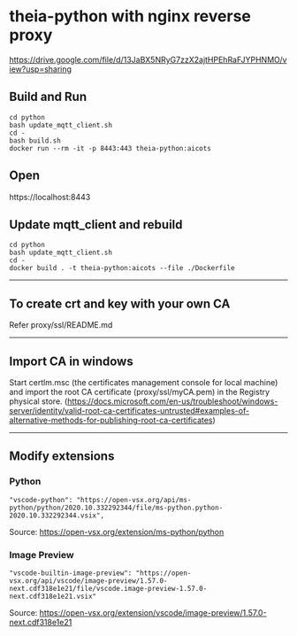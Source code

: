 # theia-python with nginx reverse proxy

https://drive.google.com/file/d/13JaBX5NRyG7zzX2ajtHPEhRaFJYPHNMO/view?usp=sharing

## Build and Run
```
cd python
bash update_mqtt_client.sh
cd -
bash build.sh
docker run --rm -it -p 8443:443 theia-python:aicots
```

## Open

https://localhost:8443



## Update mqtt_client and rebuild

```
cd python
bash update_mqtt_client.sh
cd -
docker build . -t theia-python:aicots --file ./Dockerfile
```


---

## To create crt and key with your own CA

Refer proxy/ssl/README.md


---

## Import CA in windows

Start certlm.msc (the certificates management console for local machine) and import the root CA certificate (proxy/ssl/myCA.pem) in the Registry physical store. (https://docs.microsoft.com/en-us/troubleshoot/windows-server/identity/valid-root-ca-certificates-untrusted#examples-of-alternative-methods-for-publishing-root-ca-certificates)


---

## Modify extensions

### Python

```
"vscode-python": "https://open-vsx.org/api/ms-python/python/2020.10.332292344/file/ms-python.python-2020.10.332292344.vsix",
```

Source: https://open-vsx.org/extension/ms-python/python


### Image Preview

```
"vscode-builtin-image-preview": "https://open-vsx.org/api/vscode/image-preview/1.57.0-next.cdf318e1e21/file/vscode.image-preview-1.57.0-next.cdf318e1e21.vsix"
```

Source: https://open-vsx.org/extension/vscode/image-preview/1.57.0-next.cdf318e1e21
